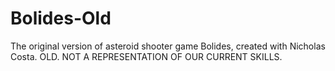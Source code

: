 # Bolides-Old
The original version of asteroid shooter game Bolides, created with Nicholas Costa. OLD. NOT A REPRESENTATION OF OUR CURRENT SKILLS.
